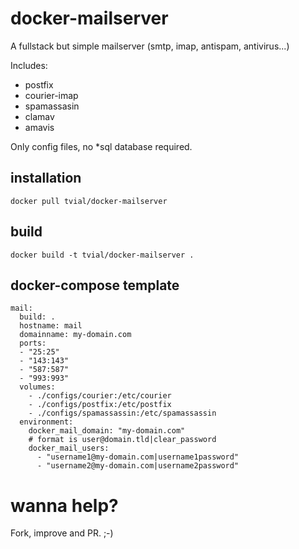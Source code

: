 # docker-mailserver

A fullstack but simple mailserver (smtp, imap, antispam, antivirus...)

Includes:
- postfix
- courier-imap
- spamassasin
- clamav
- amavis

Only config files, no *sql database required.

## installation

	docker pull tvial/docker-mailserver

## build

	docker build -t tvial/docker-mailserver .

## docker-compose template

	mail:
	  build: .
	  hostname: mail
	  domainname: my-domain.com
	  ports:
	  - "25:25"
	  - "143:143"
	  - "587:587"
	  - "993:993"
	  volumes:
	    - ./configs/courier:/etc/courier
	    - ./configs/postfix:/etc/postfix
	    - ./configs/spamassassin:/etc/spamassassin
	  environment:
	    docker_mail_domain: "my-domain.com"
	    # format is user@domain.tld|clear_password
	    docker_mail_users:
	      - "username1@my-domain.com|username1password"
	      - "username2@my-domain.com|username2password"

# wanna help?

Fork, improve and PR. ;-)
